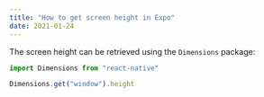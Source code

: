 ```yaml
---
title: "How to get screen height in Expo"
date: 2021-01-24
---
```

The screen height can be retrieved using the `Dimensions` package:

```javascript
import Dimensions from "react-native"

Dimensions.get("window").height
```